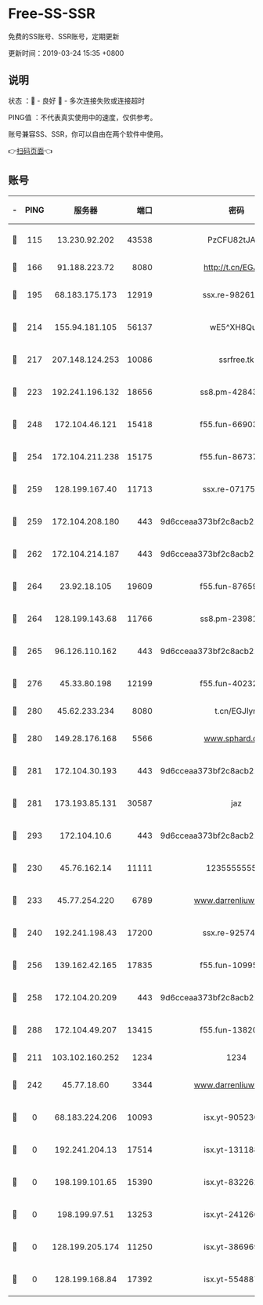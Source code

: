 # Free-SS-SSR

免费的SS账号、SSR账号，定期更新

更新时间：2019-03-24 15:35 +0800

## 说明

状态     ：🙂 - 良好 🙁 - 多次连接失败或连接超时

PING值   ：不代表真实使用中的速度，仅供参考。

账号兼容SS、SSR，你可以自由在两个软件中使用。

👉[扫码页面](https://liesauer.github.io/Free-SS-SSR/)👈

## 账号

|-|PING|服务器|端口|密码|加密方式|区域|
|:----:|:----:|:-----:|-----:|:----:|:----:|:----:|
|🙂|115|13.230.92.202|43538|PzCFU82tJAdZ|aes-256-cfb|JP|
|🙂|166|91.188.223.72|8080|http://t.cn/EGJIyrl|rc4-md5|RU|
|🙂|195|68.183.175.173|12919|ssx.re-98261099|aes-256-cfb|US|
|🙂|214|155.94.181.105|56137|wE5^XH8Quw|aes-256-cfb|US|
|🙂|217|207.148.124.253|10086|ssrfree.tk|aes-256-cfb|SG|
|🙂|223|192.241.196.132|18656|ss8.pm-42843855|aes-256-cfb|US|
|🙂|248|172.104.46.121|15418|f55.fun-66903373|aes-256-cfb|SG|
|🙂|254|172.104.211.238|15175|f55.fun-86737325|aes-256-cfb|US|
|🙂|259|128.199.167.40|11713|ssx.re-07175601|aes-256-cfb|SG|
|🙂|259|172.104.208.180|443|9d6cceaa373bf2c8acb22e60b6a58be6|aes-256-cfb|US|
|🙂|262|172.104.214.187|443|9d6cceaa373bf2c8acb22e60b6a58be6|aes-256-cfb|US|
|🙂|264|23.92.18.105|19609|f55.fun-87659227|aes-256-cfb|US|
|🙂|264|128.199.143.68|11766|ss8.pm-23981058|aes-256-cfb|SG|
|🙂|265|96.126.110.162|443|9d6cceaa373bf2c8acb22e60b6a58be6|aes-256-cfb|US|
|🙂|276|45.33.80.198|12199|f55.fun-40232335|aes-256-cfb|US|
|🙂|280|45.62.233.234|8080|t.cn/EGJIyrl|rc4-md5|CA|
|🙂|280|149.28.176.168|5566|www.sphard.com|aes-256-cfb|AU|
|🙂|281|172.104.30.193|443|9d6cceaa373bf2c8acb22e60b6a58be6|aes-256-cfb|US|
|🙂|281|173.193.85.131|30587|jaz|aes-256-cfb|US|
|🙂|293|172.104.10.6|443|9d6cceaa373bf2c8acb22e60b6a58be6|aes-256-cfb|US|
|🙂|230|45.76.162.14|11111|123555555555|aes-256-cfb|SG|
|🙂|233|45.77.254.220|6789|www.darrenliuwei.com|aes-256-cfb|SG|
|🙂|240|192.241.198.43|17200|ssx.re-92574100|aes-256-cfb|US|
|🙂|256|139.162.42.165|17835|f55.fun-10995182|aes-256-cfb|SG|
|🙂|258|172.104.20.209|443|9d6cceaa373bf2c8acb22e60b6a58be6|aes-256-cfb|US|
|🙂|288|172.104.49.207|13415|f55.fun-13820852|aes-256-cfb|SG|
|🙁|211|103.102.160.252|1234|1234|rc4-md5|JP|
|🙁|242|45.77.18.60|3344|www.darrenliuwei.com|aes-256-cfb|JP|
|🙁|0|68.183.224.206|10093|isx.yt-90523020|aes-256-cfb|SG|
|🙁|0|192.241.204.13|17514|isx.yt-13118802|aes-256-cfb|US|
|🙁|0|198.199.101.65|15390|isx.yt-83226207|aes-256-cfb|US|
|🙁|0|198.199.97.51|13253|isx.yt-24126619|aes-256-cfb|US|
|🙁|0|128.199.205.174|11250|isx.yt-38696916|aes-256-cfb|SG|
|🙁|0|128.199.168.84|17392|isx.yt-55488760|aes-256-cfb|SG|
